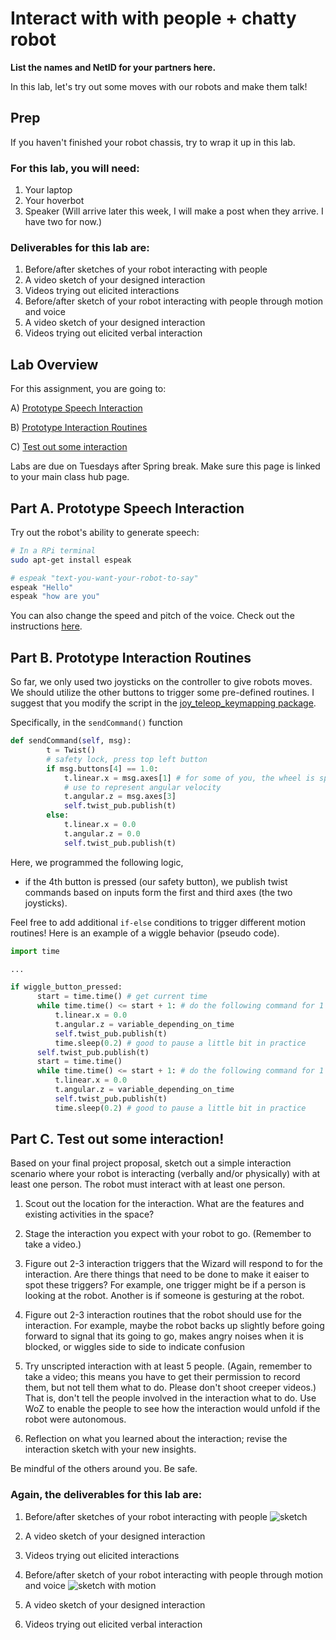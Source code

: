 # Interact with with people + chatty robot


**List the names and NetID for your partners here.**


In this lab, let's try out some moves with our robots and make them talk!


## Prep
If you haven't finished your robot chassis, try to wrap it up in this lab.


### For this lab, you will need:
1. Your laptop
2. Your hoverbot
3. Speaker (Will arrive later this week, I will make a post when they arrive. I have two for now.)


### Deliverables for this lab are:


1. Before/after sketches of your robot interacting with people
2. A video sketch of your designed interaction
3. Videos trying out elicited interactions
4. Before/after sketch of your robot interacting with people through motion and voice
5. A video sketch of your designed interaction
6. Videos trying out elicited verbal interaction




## Lab Overview
For this assignment, you are going to:

A) [Prototype Speech Interaction](#part-a-prototype-speech-interaction)

B) [Prototype Interaction Routines](#part-b-prototype-interaction-routines)

C) [Test out some interaction](#part-c-test-out-some-interaction)

Labs are due on Tuesdays after Spring break. Make sure this page is linked to your main class hub page.


## Part A. Prototype Speech Interaction

Try out the robot's ability to generate speech:
``` bash
# In a RPi terminal
sudo apt-get install espeak
```

``` bash
# espeak "text-you-want-your-robot-to-say"
espeak "Hello"
espeak "how are you"
```

You can also change the speed and pitch of the voice. Check out the instructions [here](https://espeak.sourceforge.net/commands.html).

## Part B. Prototype Interaction Routines

So far, we only used two joysticks on the controller to give robots moves. We should utilize the other buttons to trigger some pre-defined routines.
I suggest that you modify the script in the [joy_teleop_keymapping package](https://github.com/FAR-Lab/mobilehri2023/blob/main/joy_teleop_keymapping/joy_teleop_keymapping/keymapping_node.py).

Specifically, in the `sendCommand()` function
``` python
def sendCommand(self, msg):
        t = Twist()
        # safety lock, press top left button
        if msg.buttons[4] == 1.0:
            t.linear.x = msg.axes[1] # for some of you, the wheel is spinning too fast, this is also a good place to slow them down.
            # use to represent angular velocity
            t.angular.z = msg.axes[3]
            self.twist_pub.publish(t)
        else:
            t.linear.x = 0.0
            t.angular.z = 0.0
            self.twist_pub.publish(t)
```
Here, we programmed the following logic, 
- if the 4th button is pressed (our safety button), we publish twist commands based on inputs form the first and third axes (the two joysticks).

Feel free to add additional `if-else` conditions to trigger different motion routines! Here is an example of a wiggle behavior (pseudo code).
``` python
import time

...

if wiggle_button_pressed:
      start = time.time() # get current time
      while time.time() <= start + 1: # do the following command for 1 second
          t.linear.x = 0.0
          t.angular.z = variable_depending_on_time
          self.twist_pub.publish(t)
          time.sleep(0.2) # good to pause a little bit in practice
      self.twist_pub.publish(t)
      start = time.time()
      while time.time() <= start + 1: # do the following command for 1 second
          t.linear.x = 0.0
          t.angular.z = variable_depending_on_time
          self.twist_pub.publish(t)
          time.sleep(0.2) # good to pause a little bit in practice
```
## Part C. Test out some interaction!

Based on your final project proposal, sketch out a simple interaction scenario where your robot is interacting (verbally and/or physically) with at least one person. The robot must interact with at least one person. 
1. Scout out the location for the interaction. What are the features and existing activities in the space?
2. Stage the interaction you expect with your robot to go. (Remember to take a video.)
3. Figure out 2-3 interaction triggers that the Wizard will respond to for the interaction. Are there things that need to be done to make it eaiser to spot these triggers? For example, one trigger might be if a person is looking at the robot. Another is if someone is gesturing at the robot.
4. Figure out 2-3 interaction routines that the robot should use for the interaction. For example, maybe the robot  backs up slightly before going forward to signal that its going to go, makes angry noises when it is blocked, or wiggles side to side to indicate confusion

5. Try unscripted interaction with at least 5 people. (Again, remember to take a video; this means you have to get their permission to record them, but not tell them what to do. Please don't shoot creeper videos.) That is, don't tell the people involved in the interaction what to do. Use WoZ to enable the people to see how the interaction would unfold if the robot were autonomous. 
6. Reflection on what you learned about the interaction; revise the interaction sketch with your new insights.

Be mindful of the others around you. Be safe.

### Again, the deliverables for this lab are:


1. Before/after sketches of your robot interacting with people
![sketch](https://user-images.githubusercontent.com/32082801/230128717-ab02b1df-094a-42de-b699-760b42bba8e2.jpg)

2. A video sketch of your designed interaction
3. Videos trying out elicited interactions
4. Before/after sketch of your robot interacting with people through motion and voice
![sketch with motion](https://user-images.githubusercontent.com/32082801/230128791-cd8c46a8-7aa2-4c16-9e07-8a8652270fe1.jpg)

5. A video sketch of your designed interaction
6. Videos trying out elicited verbal interaction





